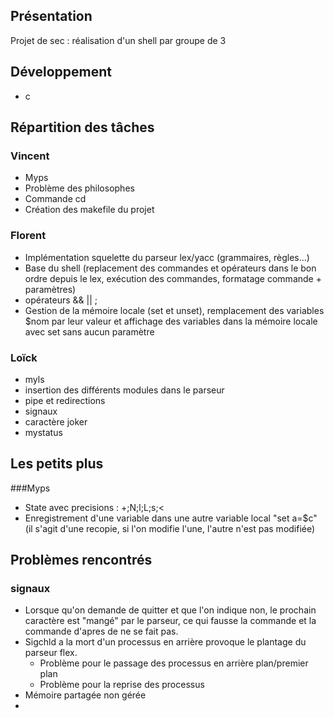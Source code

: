 ## Présentation ##

Projet de sec : réalisation d'un shell par groupe de 3

## Développement ##

- c
 
## Répartition des tâches 

### Vincent
- Myps
- Problème des philosophes
- Commande cd
- Création des makefile du projet

### Florent 
- Implémentation squelette du parseur lex/yacc (grammaires, règles...)
- Base du shell (replacement des commandes et opérateurs dans le bon ordre depuis le lex, exécution des commandes, formatage commande + paramètres)
- opérateurs && || ;
- Gestion de la mémoire locale (set et unset), remplacement des variables $nom par leur valeur et affichage des variables dans la mémoire locale avec set sans aucun paramètre

### Loïck
- myls
- insertion des différents modules dans le parseur 
- pipe et redirections
- signaux
- caractère joker
- mystatus

## Les petits plus

###Myps
- State avec precisions :  +;N;l;L;s;<
- Enregistrement d'une variable dans une autre variable local "set a=$c" (il s'agit d'une recopie, si l'on modifie l'une, l'autre n'est pas modifiée)

## Problèmes rencontrés
### signaux
- Lorsque qu'on demande de quitter et que l'on indique non, le prochain caractère est "mangé" par le parseur, ce qui fausse la commande et la commande d'apres de ne se fait pas.
- Sigchld a la mort d'un processus en arrière provoque le plantage du parseur flex.
	- Problème pour le passage des processus en arrière plan/premier plan
	- Problème pour la reprise des processus
- Mémoire partagée non gérée
- 


